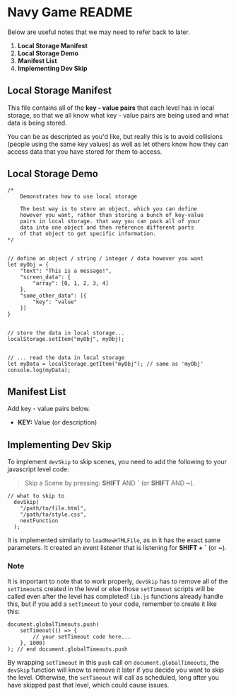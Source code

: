# Navy Game README
Below are useful notes that we may need to refer back to later.

1. **Local Storage Manifest**
2. **Local Storage Demo**
3. **Manifest List**
4. **Implementing Dev Skip**

## Local Storage Manifest
This file contains all of the **key - value pairs** that each level has in local storage,
so that we all know what key - value pairs are being used and what data is being stored.

You can be as descripted as you'd like, but really this is to avoid collisions (people using the same key values) as well as let others know how they can access data that you have stored for them to access.

## Local Storage Demo
```
/*
    Demonstrates how to use local storage

    The best way is to store an object, which you can define
    however you want, rather than storing a bunch of key-value
    pairs in local storage. that way you can pack all of your
    data into one object and then reference different parts
    of that object to get specific information.
*/


// define an object / string / integer / data however you want
let myObj = {
    "text": "This is a message!",
    "screen_data": {
        "array": [0, 1, 2, 3, 4]
    },
    "some_other_data": [{
        "key": "value"
    }]
}


// store the data in local storage...
localStorage.setItem("myObj", myObj);


// ... read the data in local storage
let myData = localStorage.getItem("myObj"); // same as 'myObj'
console.log(myData);
```

## Manifest List
Add key - value pairs below.
* **KEY:** Value (or description)

## Implementing Dev Skip
To implement `devSkip` to skip scenes, you need to add the following to your javascript level code:

> Skip a Scene by pressing: **SHIFT** AND **`** (or **SHIFT** AND **~**).

```
// what to skip to
  devSkip(
    "/path/to/file.html",
    "/path/to/style.css",
    nextFunction
  );
```

It is implemented similarly to `loadNewHTMLFile`, as in it has the exact same parameters. It created an event listener that is listening for **SHIFT + `** (or **~**).

### Note
It is important to note that to work properly, `devSkip` has to remove all of the `setTimeout`s created in the level or else those `setTimeout` scripts will be called even after the level has completed! `lib.js` functions already handle this, but if you add a `setTimeout` to your code, remember to create it like this:

```
document.globalTimeouts.push(
    setTimeout(() => {
        // your setTimeout code here...
    }, 1000)
); // end document.globalTimeouts.push
```

By wrapping `setTimeout` in this `push` call on `document.globalTimeouts`, the `devSkip` function will know to remove it later if you decide you want to skip the level. Otherwise, the `setTimeout` will call as scheduled, long after you have skipped past that level, which could cause issues.